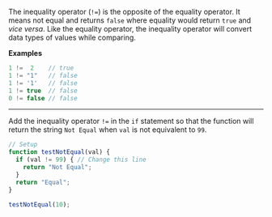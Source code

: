 The inequality operator (`!=`) is the opposite of the equality operator. It means not equal and returns `false` where equality would return `true` and *vice versa*. Like the equality operator, the inequality operator will convert data types of values while comparing.

**Examples**

```jsx
1 !=  2    // true
1 != "1"   // false
1 != '1'   // false
1 != true  // false
0 != false // false
```

---

Add the inequality operator `!=` in the `if` statement so that the function will return the string `Not Equal` when `val` is not equivalent to `99`.

```jsx
// Setup
function testNotEqual(val) {
  if (val != 99) { // Change this line
    return "Not Equal";
  }
  return "Equal";
}

testNotEqual(10);
```
